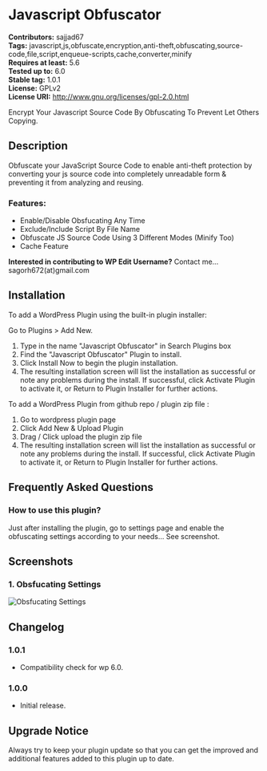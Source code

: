 # Javascript Obfuscator

**Contributors:** sajjad67 \
**Tags:** javascript,js,obfuscate,encryption,anti-theft,obfuscating,source-code,file,script,enqueue-scripts,cache,converter,minify \
**Requires at least:** 5.6 \
**Tested up to:** 6.0 \
**Stable tag:** 1.0.1 \
**License:** GPLv2 \
**License URI:** http://www.gnu.org/licenses/gpl-2.0.html

Encrypt Your Javascript Source Code By Obfuscating To Prevent Let Others Copying.

## Description

Obfuscate your JavaScript Source Code to enable anti-theft protection by converting your js source code into completely unreadable form & preventing it from analyzing and reusing.

### Features:

- Enable/Disable Obsfucating Any Time
- Exclude/Include Script By File Name
- Obfuscate JS Source Code Using 3 Different Modes (Minify Too)
- Cache Feature

**Interested in contributing to WP Edit Username?**
Contact me... sagorh672(at)gmail.com

## Installation

To add a WordPress Plugin using the built-in plugin installer:

Go to Plugins > Add New.

1. Type in the name "Javascript Obfuscator" in Search Plugins box
2. Find the "Javascript Obfuscator" Plugin to install.
3. Click Install Now to begin the plugin installation.
4. The resulting installation screen will list the installation as successful or note any problems during the install.
If successful, click Activate Plugin to activate it, or Return to Plugin Installer for further actions.

To add a WordPress Plugin from github repo / plugin zip file :
1. Go to wordpress plugin page
2. Click Add New & Upload Plugin
3. Drag / Click upload the plugin zip file
4. The resulting installation screen will list the installation as successful or note any problems during the install.
If successful, click Activate Plugin to activate it, or Return to Plugin Installer for further actions.

## Frequently Asked Questions

### How to use this plugin?

Just after installing the plugin, go to settings page and enable the obfuscating settings according to your needs... See screenshot.

## Screenshots

### 1. Obsfucating Settings

![Obsfucating Settings](https://ps.w.org/javascript-obfuscator/assets/screenshot-1.png)


## Changelog

### 1.0.1

- Compatibility check for wp 6.0.
### 1.0.0

- Initial release.

## Upgrade Notice

Always try to keep your plugin update so that you can get the improved and additional features added to this plugin up to date.
